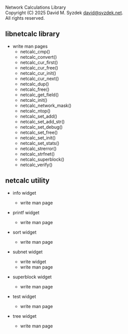 
Network Calculations Library  
Copyright (C) 2025 David M. Syzdek <david@syzdek.net>.  
All rights reserved.  


libnetcalc library
------------------

   * write man pages
     - netcalc_cmp()
     - netcalc_convert()
     - netcalc_cur_first()
     - netcalc_cur_free()
     - netcalc_cur_init()
     - netcalc_cur_next()
     - netcalc_dup()
     - netcalc_free()
     - netcalc_get_field()
     - netcalc_init()
     - netcalc_network_mask()
     - netcalc_ntop()
     - netcalc_set_add()
     - netcalc_set_add_str()
     - netcalc_set_debug()
     - netcalc_set_free()
      - netcalc_set_init()
     - netcalc_set_stats()
     - netcalc_strerror()
     - netcalc_strfnet()
     - netcalc_superblock()
     - netcalc_verify()


netcalc utility
---------------

   * info widget
     - write man page

   * printf widget
     - write man page

   * sort widget
     - write man page

   * subnet widget
     - write widget
     - write man page

   * superblock widget
     - write man page

   * test widget
     - write man page

   * tree widget
     - write man page


